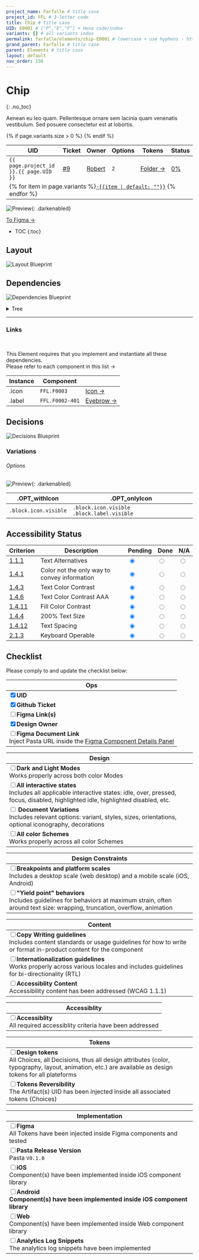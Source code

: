 ```yaml
---
project_name: Farfalle # title case
project_id: FFL # 3-letter code
title: Chip # title case
UID: E0001 # ["P","E","F"] + Hexa code/index
variants: [] # all variants index
permalink: farfalle/elements/chip-E0001 # lowercase + use hyphens › https://tinyurl.com/27kmc4rb
grand_parent: Farfalle # title case
parent: Elements # title case
layout: default
nav_order: 150
---
```


<!-- Utility scripts -->
<script defer src="{{ site.baseurl }}/assets/js/utilities/pasta-token-generation.js"></script>

<!-- Inject Pasta Apparatus ad hoc script ↓ -->
<script defer src="{{ site.baseurl }}/assets/js/apparatuses/index.js"></script>
<script defer src="{{ site.baseurl }}/assets/js/apparatuses/page-script.js"></script>


# Chip
{: .no_toc}

Aenean eu leo quam. Pellentesque ornare sem lacinia quam venenatis vestibulum. Sed posuere consectetur est at lobortis.

<table class="headTopBorder">
  <thead>
    <tr>
      <th>UID</th>
      <th>Ticket</th>
      <th>Owner</th>
      <th>Options</th>
      <th>Tokens</th>
      <th>Status</th>
    </tr>
  </thead>
  <tbody>
    <tr>
      <td><code>{{ page.project_id }}.{{ page.UID }}</code></td>
      <td><a href="https://github.com/yummly/pasta/issues/9">&#35;9</a></td>
      <td><a href="https://github.com/robert-ANML">Robert</a></td>
      <td><span data-toolclip='TBD'><code>2</code></span></td>
      <td><a href="{{ site.url }}/pasta/assets/projects/{{ page.project_id }}/tokens/">Folder&nbsp;→</a></td>
      <td><a href="#status"><span id="statusWidget"></span><span>0%</span></a></td>
    </tr>
    {% if page.variants.size > 0 %}
    <tr>
      <td colspan="6" class="pageHeaderVariantsRow">
        {% for item in page.variants %}<a href="#{{ page.UID }}-{{item}}"><code>-{{item | default: ""}}</code></a> {% endfor %}
      </td>
    </tr>
    {% endif %}
  </tbody>
</table>

![Preview]({{site.baseurl}}/assets/projects/{{page.project_id}}/images/YPL-DOC-FFL.E0001-preview_01.png){: .darkenabled}

<a href="https://www.figma.com/file/le9hbXPWmA55qUA7a7otgH/?node-id=1519%3A36181" class="btn iconed figmaBadge">To Figma →<a>

- TOC
{:toc}

## Layout

![Layout Blueprint]({{site.baseurl}}/assets/projects/{{page.project_id}}/images/YPL-DOC-FFL-E0001-bp_layout_01.png)

## Dependencies

![Dependencies Blueprint]({{site.baseurl}}/assets/projects/{{page.project_id}}/images/YPL-DOC-FFL-E0001-bp_dependencies_01.png)

<details>
<summary>Tree</summary>
 <section class="flex-1_2-cols">
   <div>
    <p>
      Tree-view of all nested items. <code>(optional)</code> means that the item is not always used and displayed depending on the Component Options.
    </p>
   </div>
   <div>
     {% highlight txt %}
          YPL.FFL.E0001
          └─ .BLK_lockup
              ├─ .icon (optional)
              └─ .label (optional)
     {% endhighlight %}
   </div>
 </section>
</details>
<hr>

### Links

<section class="flex-1_2-cols">
   <div>
     <br>
    <p>
     This Element requires that you implement and instantiate all these dependencies.<br>
     Please refer to each component in this list&nbsp;→
     </p>
   </div>
   <div>
     <table>
       <thead>
         <tr>
           <th>Instance</th>
           <th>Component</th>
           <th></th>
         </tr>
       </thead>
        <tbody>
         <tr>
            <td>.icon</td>
            <td><span data-toolclip='"YPL.FFL.{{ page.UID }}.HMN_chip.block.icon": "{YPL.FFL.F0003-XXX.HMN_icon}"'><code>FFL.F0003</code></span></td>
            <td><a href="{{site.baseurl}}/{{ page.project_name | downcase }}/primitives/icons" alt="Link to Icon page" class="btn">Icon →</a></td>
         </tr>
         <tr>
            <td>.label</td>
            <td><span data-toolclip='"YPL.FFL.{{ page.UID }}.HMN_chip.block.label": "{YPL.FFL.TKUI_D.F0002-401.HMN_typo_europa-eyebrow}"'><code>FFL.F0002-401</code></span></td>
            <td><a href="{{site.baseurl}}/{{ page.project_name | downcase }}/primitives/typography#F0002-401" alt="Link to Typography Primitives page" class="btn">Eyebrow →</a></td>
         </tr>
        </tbody>
     </table>
   </div>
 </section>

## Decisions

![Decisions Blueprint]({{site.baseurl}}/assets/projects/{{page.project_id}}/images/YPL-DOC-FFL-E0001-bp_decisions_01.png)


### Variations

###### Options

![Preview]({{site.baseurl}}/assets/projects/{{page.project_id}}/images/YPL-DOC-FFL.E0001-preview_02.png){: .darkenabled}

<table class="type-01 headerNoUpperCase colBordered headFramed">
  <thead>
    <tr>
      <th>.OPT_withIcon</th>
      <th>.OPT_onlyIcon</th>   
    </tr>
  </thead>
  <tbody>
    <tr>
      <td>
        <span data-toolclip='"YPL.FFL.TKUI_D.{{ page.UID }}.withIcon.block.icon.visible.value": "{YPL.CONST.boolean.true.value}"'><code class="language-plaintext highlighter-rouge">.block.icon.visible</code></span>
      </td>    
      <td>
        <span data-toolclip='"YPL.FFL.TKUI_D.{{ page.UID }}.onlyIcon.block.icon.visible.value": "{YPL.CONST.boolean.true.value}"'><code class="language-plaintext highlighter-rouge">.block.icon.visible</code></span> 
        <span data-toolclip='"YPL.FFL.TKUI_D.{{ page.UID }}.onlyIcon.block.label.visible.value": "{YPL.CONST.boolean.false.value}"'><code class="language-plaintext highlighter-rouge">.block.label.visible</code></span>
      </td>
    </tr>
  </tbody>
</table>

<!-- #### Modes (N/A) -->
<!-- {: .no_toc} -->


<!-- #### Breakpoints (N/A) -->
<!-- {: .no_toc} -->

<!-- <table class="headerCentered headerNoUpperCase colBordered headFramed">
  <thead>
    <tr>
      <th>.BRKP_s&nbsp;(480)</th>
      <th>.BRKP_m&nbsp;(768)</th>
      <th>.BRKP_l&nbsp;(1024)</th>
      <th>.BRKP_xl&nbsp;(1920)</th>
    </tr>
  </thead>
  <tbody>
    <tr>
      <td><span class="dimmed">N/A</span></td>
      <td><span class="dimmed">N/A</span></td>
      <td><span class="dimmed">N/A</span></td>
      <td><span class="dimmed">N/A</span></td>
    </tr>
  </tbody>
</table> -->

<!-- ## Tokens Playground

Playground · Pattern-siloed Tokens including all required Choices and Decisions: -->

<!-- <table>
    <tr class="playground-details-row" id="css">
        <td><button class="btn">CSS Tokens</button></td>
    </tr>
    <tr class="playground-details-row" id="ios">
        <td><button class="btn copy-token-btn">iOS Tokens</button></td>
    </tr>
    <tr class="playground-details-row" id="android">
        <td><button class="btn">Android Tokens</button></td>
    </tr>
    <tr class="playground-details-row" id="figma-tokens">
        <td><button class="btn">Figma Tokens</button></td>
    </tr>
</table> -->


<!--
## Copy Writing Guidelines

<section class="flex-1_1-cols">
  <div>
    <p>
     Aenean lacinia bibendum nulla sed consectetur. Duis mollis, est non commodo luctus, nisi erat porttitor ligula, eget lacinia odio sem nec elit. Nullam quis risus eget urna mollis ornare vel eu leo.<br><br>
    </p>
    <hr class="dd-do">
  </div>
   <div>
     <p>
      Aenean lacinia bibendum nulla sed consectetur. Duis mollis, est non commodo luctus, nisi erat porttitor ligula, eget lacinia odio sem nec elit. Nullam quis risus eget urna mollis ornare vel eu leo.<br><br>
     </p>
      <hr class="dd-dont">
 </div>
 </section> -->

 ## Accessibility Status

 <table class="Last3ThCentered">
     <thead>
       <tr>
           <th>Criterion</th>
           <th>Description</th>
           <th>Pending</th>
           <th>Done</th>
           <th>N/A</th>
       </tr>
     </thead>
     <tbody>
       <tr>
           <td><a href="https://www.w3.org/TR/WCAG21/#text-alternatives">1.1.1</a></td>
           <td>Text Alternatives</td>
           <td><input type="radio"  data-status-category="accessibility" id="WCAG_1_1_1P" name="WCAG_1_1_1" value="pending" checked></td>
           <td><input type="radio"  data-status-category="accessibility" id="WCAG_1_1_1D" name="WCAG_1_1_1" value="done"></td>
           <td><input type="radio"  data-status-category="accessibility" id="WCAG_1_1_1N" name="WCAG_1_1_1" value="N/A"></td>
       </tr>
       <tr>
           <td><a href="https://www.w3.org/TR/WCAG21/#use-of-color">1.4.1</a></td>
           <td>Color not the only way to convey information</td>
           <td><input type="radio"  data-status-category="accessibility" id="WCAG_1_4_1P" name="WCAG_1_4_1" value="pending" checked></td>
           <td><input type="radio"  data-status-category="accessibility" id="WCAG_1_4_1D" name="WCAG_1_4_1" value="done"></td>
           <td><input type="radio"  data-status-category="accessibility" id="WCAG_1_4_1N" name="WCAG_1_4_1" value="N/A"></td>
       </tr>
       <tr>
           <td><a href="https://www.w3.org/TR/WCAG21/#contrast-minimum">1.4.3</a></td>
           <td>Text Color Contrast</td>
           <td><input type="radio"  data-status-category="accessibility" id="WCAG_1_4_3P" name="WCAG_1_4_3" value="pending" checked></td>
           <td><input type="radio"  data-status-category="accessibility" id="WCAG_1_4_3D" name="WCAG_1_4_3" value="done"></td>
           <td><input type="radio"  data-status-category="accessibility" id="WCAG_1_4_3N" name="WCAG_1_4_3" value="N/A"></td>
       </tr>
       <tr>
           <td><a href="https://www.w3.org/TR/WCAG21/#contrast-enhanced">1.4.6</a></td>
           <td>Text Color Contrast AAA</td>
           <td><input type="radio"  data-status-category="accessibility" id="WCAG_1_4_6P" name="WCAG_1_4_6" value="pending" checked></td>
           <td><input type="radio"  data-status-category="accessibility" id="WCAG_1_4_6D" name="WCAG_1_4_6" value="done"></td>
           <td><input type="radio"  data-status-category="accessibility" id="WCAG_1_4_6N" name="WCAG_1_4_6" value="N/A"></td>
       </tr>
       <tr>
           <td><a href="https://www.w3.org/TR/WCAG21/#non-text-contrast">1.4.11</a></td>
           <td>Fill Color Contrast</td>
           <td><input type="radio"  data-status-category="accessibility" id="WCAG_1_4_11P" name="WCAG_1_4_11" value="pending" checked></td>
           <td><input type="radio"  data-status-category="accessibility" id="WCAG_1_4_11D" name="WCAG_1_4_11" value="done"></td>
           <td><input type="radio"  data-status-category="accessibility" id="WCAG_1_4_11N" name="WCAG_1_4_11" value="N/A"></td>
       </tr>
       <tr>
           <td><a href="https://www.w3.org/TR/WCAG21/#resize-text">1.4.4</a></td>
           <td>200% Text Size</td>
           <td><input type="radio"  data-status-category="accessibility" id="WCAG_1_4_4P" name="WCAG_1_4_4" value="pending" checked></td>
           <td><input type="radio"  data-status-category="accessibility" id="WCAG_1_4_4D" name="WCAG_1_4_4" value="done"></td>
           <td><input type="radio"  data-status-category="accessibility" id="WCAG_1_4_4N" name="WCAG_1_4_4" value="N/A"></td>
       </tr>
       <tr>
           <td><a href="https://www.w3.org/TR/WCAG21/#text-spacing">1.4.12</a></td>
           <td>Text Spacing</td>
           <td><input type="radio"  data-status-category="accessibility" id="WCAG_1_4_12P" name="WCAG_1_4_12" value="pending" checked></td>
           <td><input type="radio"  data-status-category="accessibility" id="WCAG_1_4_12D" name="WCAG_1_4_12" value="done"></td>
           <td><input type="radio"  data-status-category="accessibility" id="WCAG_1_4_12N" name="WCAG_1_4_12" value="N/A"></td>
       </tr>
       <tr>
           <td><a href="https://www.w3.org/TR/WCAG21/#keyboard-no-exception">2.1.3</a></td>
           <td>Keyboard Operable</td>
           <td><input type="radio"  data-status-category="accessibility" id="WCAG_2_1_3P" name="WCAG_2_1_3" value="pending" checked></td>
           <td><input type="radio"  data-status-category="accessibility" id="WCAG_2_1_3D" name="WCAG_2_1_3" value="done"></td>
           <td><input type="radio"  data-status-category="accessibility" id="WCAG_2_1_3N" name="WCAG_2_1_3" value="N/A"></td>
       </tr>
     </tbody>
 </table>

## Checklist

Please comply to and update the checklist below:

| Ops                                                                                                                                                                                                                                                                             |
| ------------------------------------------------------------------------------------------------------------------------------------------------------------------------------------------------------------------------------------------------------------------------------- |
| <input type="checkbox" data-status-category="ops" class="checklistItem" checked><strong>UID</strong>                                                                                                                                                                            |
| <input type="checkbox" data-status-category="ops" class="checklistItem" checked><strong>Github Ticket</strong>                                                                                                                                                                  |
| <input type="checkbox" data-status-category="ops" class="checklistItem"><strong>Figma Link(s)</strong>                                                                                                                                                                          |
| <input type="checkbox" data-status-category="ops" class="checklistItem" checked><strong>Design Owner</strong>                                                                                                                                                                   |
| <input type="checkbox" data-status-category="ops" class="checklistItem"><strong>Figma Document Link</strong><br>Inject Pasta URL inside the [Figma Component Details Panel](https://help.figma.com/hc/en-us/articles/360055203533-Use-the-Inspect-panel#View_component_details) |

| Design                                                                                                                                                                                                                                               |
| ---------------------------------------------------------------------------------------------------------------------------------------------------------------------------------------------------------------------------------------------------- |
| <input type="checkbox" data-status-category="design" class="checklistItem"><strong>Dark and Light Modes</strong><br>Works properly across both color Modes                                                                                           |
| <input type="checkbox" data-status-category="design" class="checklistItem"><strong>All interactive states</strong><br>Includes all applicable interactive states: idle, over, pressed, focus, disabled, highlighted idle, highlighted disabled, etc. |
| <input type="checkbox" data-status-category="design" class="checklistItem"> <strong>Document Variations</strong><br>Includes relevant options: variant, styles, sizes, orientations, optional iconography, decorations                               |
| <input type="checkbox" data-status-category="design" class="checklistItem"><strong>All color Schemes</strong><br>Works properly across all color Schemes                                                                                             |

| Design Constraints                                                                                                                                                                                                                            |
| --------------------------------------------------------------------------------------------------------------------------------------------------------------------------------------------------------------------------------------------- |
| <input type="checkbox" data-status-category="design" class="checklistItem"><strong>Breakpoints and platform scales</strong><br>Includes a desktop scale (web desktop) and a mobile scale (iOS, Android)                                       |
| <input type="checkbox" data-status-category="design" class="checklistItem"><strong>"Yield point" behaviors</strong><br>Includes guidelines for behaviors at maximum strain, often around text size: wrapping, truncation, overflow, animation |

| Content                                                                                                                                                                                                                                |
| -------------------------------------------------------------------------------------------------------------------------------------------------------------------------------------------------------------------------------------- |
| <input type="checkbox" data-status-category="content" class="checklistItem"><strong>Copy Writing guidelines</strong><br>Includes content standards or usage guidelines for how to write or format in-product content for the component |
| <input type="checkbox" data-status-category="content" class="checklistItem"><strong>Internationalization guidelines</strong><br>Works properly across various locales and includes guidelines for bi-directionality (RTL)              |
| <input type="checkbox" data-status-category="content" class="checklistItem"><strong>Accessiblity Content</strong><br>Accessibility content has been addressed (WCAG 1.1.1)                                                             |

| Accessiblity                                                                                                                                                                     |
| -------------------------------------------------------------------------------------------------------------------------------------------------------------------------------- |
| <input type="checkbox" data-status-category="accessibility-global" class="checklistItem"><strong>Accessiblity</strong><br>All required accessiblity criteria have been addressed |

| Tokens                                                                                                                                                                                                                                                                                            |
| ------------------------------------------------------------------------------------------------------------------------------------------------------------------------------------------------------------------------------------------------------------------------------------------------- |
| <input type="checkbox" data-status-category="tokens" class="checklistItem" data-status-category="tokens" ><strong>Design tokens</strong><br>All Choices, all Decisions, thus all design attributes (color, typography, layout, animation, etc.) are available as design tokens for all plateforms |
| <input type="checkbox" data-status-category="tokens" class="checklistItem"><strong>Tokens Reversibility</strong><br>The Artifact(s) UID has been injected inside all associated tokens (Choices)                                                                                                  |

| Implementation                                                                                                                                                                 |
| ------------------------------------------------------------------------------------------------------------------------------------------------------------------------------ |
| <input type="checkbox" data-status-category="implementation" class="checklistItem"><strong>Figma</strong><br>All Tokens have been injected inside Figma components and tested  |
| <input type="checkbox" data-status-category="implementation" class="checklistItem"><strong>Pasta Release Version</strong><br>Pasta `V0.1.0`                                    |
| <input type="checkbox" data-status-category="implementation" class="checklistItem"><strong>iOS</strong><br>Component(s) have been implemented inside iOS component library     |
| <input type="checkbox" data-status-category="implementation" class="checklistItem"><strong>Android<strong><br>Component(s) have been implemented inside iOS component library  |
| <input type="checkbox" data-status-category="implementation" class="checklistItem"><strong>Web</strong><br>Component(s) have been implemented inside Web component library     |
| <input type="checkbox" data-status-category="implementation" class="checklistItem"><strong>Analytics Log Snippets</strong><br>The analytics log snippets have been implemented |
